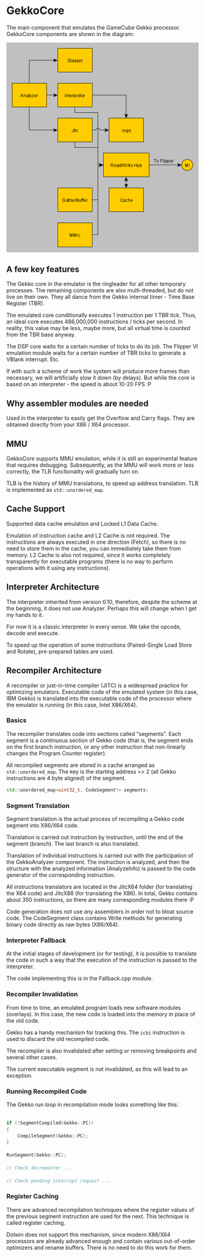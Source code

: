 # GekkoCore

The main component that emulates the GameCube Gekko processor. GekkoCore components are shown in the diagram:

![GekkoCore](https://github.com/ogamespec/dolwin-docs/blob/master/EMU/GekkoCore.png)

## A few key features

The Gekko core in the emulator is the ringleader for all other temporary processes.
The remaining components are also multi-threaded, but do not live on their own. They all dance from the Gekko internal timer - Time Base Register (TBR).

The emulated core conditionally executes 1 instruction per 1 TBR tick. Thus, an ideal core executes 486,000,000 instructions / ticks per second. 
In reality, this value may be less, maybe more, but all virtual time is counted from the TBR base anyway.

The DSP core waits for a certain number of ticks to do its job. The Flipper VI emulation module waits for a certain number of TBR ticks to generate a VBlank interrupt. Etc.

If with such a scheme of work the system will produce more frames than necessary, we will artificially slow it down (by delays).
But while the core is based on an interpreter - the speed is about 10-20 FPS :P

## Why assembler modules are needed

Used in the interpreter to easily get the Overflow and Carry flags. They are obtained directly from your X86 / X64 processor.

## MMU

GekkoCore supports MMU emulation, while it is still an experimental feature that requires debugging. Subsequently, as the MMU will work more or less correctly, 
the TLB functionality will gradually turn on.

TLB is the history of MMU translations, to speed up address translation. TLB is implemented as `std::unordered_map`.

## Cache Support

Supported data cache emulation and Locked L1 Data Cache.

Emulation of instruction cache and L2 Cache is not required. The instructions are always executed in one direction (Fetch), so there is no need to store them in the cache, 
you can immediately take them from memory. L2 Cache is also not required, since it works completely transparently for executable programs (there is no way to perform operations
with it using any instructions).

## Interpreter Architecture

The interpreter inherited from version 0.10, therefore, despite the scheme at the beginning, it does not use Analyzer. Perhaps this will change when I get my hands to it.

For now it is a classic interpreter in every sense. We take the opcode, decode and execute.

To speed up the operation of some instructions (Paired-Single Load Store and Rotate), pre-prepared tables are used.

## Recompiler Architecture

A recompiler or just-in-time compiler (JITC) is a widespread practice for optimizing emulators. Executable code of the emulated system (in this case, IBM Gekko) is translated into the executable code of the processor where the emulator is running (in this case, Intel X86/X64).

### Basics

The recompiler translates code into sections called "segments". Each segment is a continuous section of Gekko code (that is, the segment ends on the first branch instruction, or any other instruction that non-linearly changes the Program Counter register).

All recompiled segments are stored in a cache arranged as `std::unordered_map`. The key is the starting address >> 2 (all Gekko instructions are 4 byte aligned) of the segment.

```c++
std::unordered_map<uint32_t, CodeSegment*> segments;
```

### Segment Translation

Segment translation is the actual process of recompiling a Gekko code segment into X86/X64 code.

Translation is carried out instruction by instruction, until the end of the segment (branch). The last branch is also translated.

Translation of individual instructions is carried out with the participation of the GekkoAnalyzer component. The instruction is analyzed, and then the structure with the analyzed information (AnalyzeInfo) is passed to the code generator of the corresponding instruction.

All instructions translators are located in the JitcX64 folder (for translating the X64 code) and JitcX86 (for translating the X86). In total, Gekko contains about 350 instructions, so there are many corresponding modules there :P

Code generation does not use any assemblers in order not to bloat source code. The CodeSegment class contains Write methods for generating binary code directly as raw bytes (X86/X64).

### Interpreter Fallback

At the initial stages of development (or for testing), it is possible to translate the code in such a way that the execution of the instruction is passed to the interpreter.

The code implementing this is in the Fallback.cpp module.

### Recompiler Invalidation

From time to time, an emulated program loads new software modules (overlays). In this case, the new code is loaded into the memory in place of the old code.

Gekko has a handy mechanism for tracking this. The `icbi` instruction is used to discard the old recompiled code.

The recompiler is also invalidated after setting or removing breakpoints and several other cases.

The current executable segment is not invalidated, as this will lead to an exception.

### Running Recompiled Code

The Gekko run loop in recompilation mode looks something like this:

```c++

if (!SegmentCompiled(Gekko::PC))
{
	CompileSegment(Gekko::PC);
}

RunSegment(Gekko::PC);

// Check decrementer ...

// Check pending interrupt request ...

```

### Register Caching

There are advanced recompilation techniques where the register values of the previous segment instruction are used for the next. This technique is called register caching.

Dolwin does not support this mechanism, since modern X86/X64 processors are already advanced enough and contain various out-of-order optimizers and rename buffers. There is no need to do this work for them.
